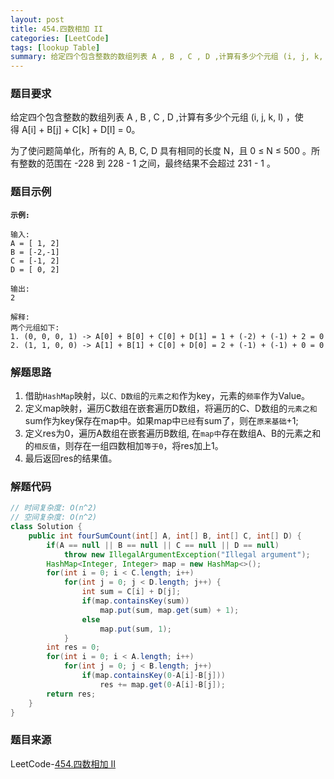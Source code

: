 ```yaml
---
layout: post
title: 454.四数相加 II
categories: [LeetCode]
tags: [lookup Table]
summary: 给定四个包含整数的数组列表 A , B , C , D ,计算有多少个元组 (i, j, k, l) ，使得 A[i] + B[j] + C[k] + D[l] = 0
---
```


### 题目要求
给定四个包含整数的数组列表 A , B , C , D ,计算有多少个元组 (i, j, k, l) ，使得 A[i] + B[j] + C[k] + D[l] = 0。

为了使问题简单化，所有的 A, B, C, D 具有相同的长度 N，且 0 ≤ N ≤ 500 。所有整数的范围在 -228 到 228 - 1 之间，最终结果不会超过 231 - 1 。



### 题目示例
**`示例:`** 
```
输入:
A = [ 1, 2]
B = [-2,-1]
C = [-1, 2]
D = [ 0, 2]

输出:
2

解释:
两个元组如下:
1. (0, 0, 0, 1) -> A[0] + B[0] + C[0] + D[1] = 1 + (-2) + (-1) + 2 = 0
2. (1, 1, 0, 0) -> A[1] + B[1] + C[0] + D[0] = 2 + (-1) + (-1) + 0 = 0
```

### 解题思路
1. 借助`HashMap`映射，以`C、D数组`的`元素之和`作为key，元素的`频率`作为Value。
1. 定义map映射，遍历C数组在嵌套遍历D数组，将遍历的C、D数组的`元素之和`sum作为key保存在map中。如果map中`已经`有sum了，则在`原来基础`+1;
1. 定义res为0，遍历A数组在嵌套遍历B数组, 在`map中`存在数组A、B的元素之和的`相反值`，则存在一组四数相加`等于0`，将res加上1。
1. 最后返回res的结果值。

### 解题代码
```java
// 时间复杂度: O(n^2)
// 空间复杂度: O(n^2)
class Solution {
    public int fourSumCount(int[] A, int[] B, int[] C, int[] D) {
        if(A == null || B == null || C == null || D == null)
            throw new IllegalArgumentException("Illegal argument");
        HashMap<Integer, Integer> map = new HashMap<>();
        for(int i = 0; i < C.length; i++)
            for(int j = 0; j < D.length; j++) {
                int sum = C[i] + D[j];
                if(map.containsKey(sum))
                    map.put(sum, map.get(sum) + 1);
                else
                    map.put(sum, 1);
            }
        int res = 0;
        for(int i = 0; i < A.length; i++)
            for(int j = 0; j < B.length; j++)
                if(map.containsKey(0-A[i]-B[j]))
                    res += map.get(0-A[i]-B[j]);
        return res;
    }
}
```

### 题目来源
LeetCode-[454.四数相加 II](https://leetcode-cn.com/problems/4sum-ii/)
